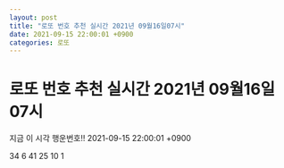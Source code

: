 ```yaml
---
layout: post
title: "로또 번호 추천 실시간 2021년 09월16일07시"
date: 2021-09-15 22:00:01 +0900
categories: 로또
---
```


# 로또 번호 추천 실시간 2021년 09월16일07시

지금 이 시각 행운번호!! 2021-09-15 22:00:01 +0900

 34  6  41  25  10  1 

